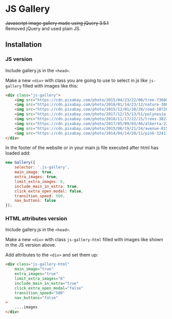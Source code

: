 # JS Gallery

~~Javascript image gallery made using jQuery 3.5.1~~  
Removed jQuery and used plain JS.

## Installation

### JS version

Include gallery.js in the `<head>`.

Make a new `<div>` with class you are going to use to select in js like `js-gallery` filled with images like this:
```html
<div class="js-gallery">
    <img src="https://cdn.pixabay.com/photo/2015/04/23/22/00/tree-736885_960_720.jpg" alt="Tree">
    <img src="https://cdn.pixabay.com/photo/2018/01/14/23/12/nature-3082832_960_720.jpg" alt="Nature">
    <img src="https://cdn.pixabay.com/photo/2015/12/01/20/28/road-1072821_960_720.jpg" alt="Road">
    <img src="https://cdn.pixabay.com/photo/2017/12/15/13/51/polynesia-3021072_960_720.jpg" alt="Polynesia">
    <img src="https://cdn.pixabay.com/photo/2018/11/17/22/15/trees-3822149_960_720.jpg" alt="Trees">
    <img src="https://cdn.pixabay.com/photo/2017/05/09/03/46/alberta-2297204_960_720.jpg" alt="Alberta">
    <img src="https://cdn.pixabay.com/photo/2015/06/19/21/24/avenue-815297_960_720.jpg" alt="Avenue">
    <img src="https://cdn.pixabay.com/photo/2014/04/14/20/11/pink-324175_960_720.jpg" alt="Pink">
</div>
```

In the footer of the website or in your main js file executed after html has loaded add:
```javascript
new Gallery({
    selector: '.js-gallery',
    main_image: true,
    extra_images: true,
    limit_extra_images: 6,
    include_main_in_extra: true,
    click_extra_open_modal: false,
    transition_speed: 500,
    nav_buttons: false
});
```

### HTML attributes version

Include gallery.js in the `<head>`.

Make a new `<div>` with class `js-gallery-html` filled with images like shown in the JS version above.

Add attributes to the `<div>` and set them up:

```html
<div class="js-gallery-html" 
    main_image="true" 
    extra_images="true" 
    limit_extra_images="6" 
    include_main_in_extra="true" 
    click_extra_open_modal="false" 
    transition_speed="500" 
    nav_buttons="false"
>
    ....images
</div>
```
